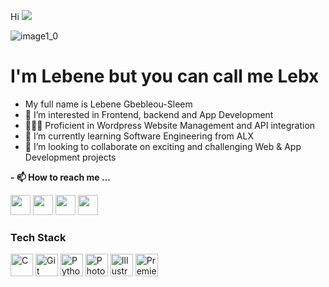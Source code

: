 Hi ![](https://user-images.githubusercontent.com/18350557/176309783-0785949b-9127-417c-8b55-ab5a4333674e.gif)

![image1_0](https://github.com/LebeneSleem/LebeneSleem/assets/128799752/1cc58708-622a-4fa2-8e02-226cd9dac3b0)


I'm Lebene but you can call me Lebx
==============================================================================================================================
- My full name is Lebene Gbebleou-Sleem
- 👀 I’m interested in Frontend, backend and App Development
- 👩🏻‍💻 Proficient in Wordpress Website Management and API integration
- 🌱 I’m currently learning Software Engineering from ALX
- 💞️ I’m looking to collaborate on exciting and challenging Web & App Development projects 

**- 📫 How to reach me ...**
<p align="left"> <a href="https://www.github.com/LebeneSleem" target="_blank" rel="noreferrer"><img src="https://raw.githubusercontent.com/danielcranney/readme-generator/main/public/icons/socials/github.svg" width="32" height="32" /></a> <a href="http://www.instagram.com/Lebene_Sleem" target="_blank" rel="noreferrer"><img src="https://raw.githubusercontent.com/danielcranney/readme-generator/main/public/icons/socials/instagram.svg" width="32" height="32" /></a> <a href="https://www.linkedin.com/in/lebene-gbebleou-sleem-b0609514a/" target="_blank" rel="noreferrer"><img src="https://raw.githubusercontent.com/danielcranney/readme-generator/main/public/icons/socials/linkedin.svg" width="32" height="32" /></a> <a href="https://www.twitter.com/Lebene_Sleem" target="_blank" rel="noreferrer"><img src="https://raw.githubusercontent.com/danielcranney/readme-generator/main/public/icons/socials/twitter.svg" width="32" height="32" /></a></p>


### Tech Stack

<p align="left">
<a href="https://docs.microsoft.com/en-us/cpp/?view=msvc-170" target="_blank" rel="noreferrer"><img src="https://raw.githubusercontent.com/danielcranney/readme-generator/main/public/icons/skills/c-colored.svg" width="36" height="36" alt="C" /></a>
<a href="https://git-scm.com/" target="_blank" rel="noreferrer"><img src="https://raw.githubusercontent.com/danielcranney/readme-generator/main/public/icons/skills/git-colored.svg" width="36" height="36" alt="Git" /></a>
<a href="https://www.python.org/" target="_blank" rel="noreferrer"><img src="https://raw.githubusercontent.com/danielcranney/readme-generator/main/public/icons/skills/python-colored.svg" width="36" height="36" alt="Python" /></a>
<a href="https://www.adobe.com/uk/products/photoshop.html" target="_blank" rel="noreferrer"><img src="https://raw.githubusercontent.com/danielcranney/readme-generator/main/public/icons/skills/photoshop-colored.svg" width="36" height="36" alt="Photoshop" /></a>
<a href="adobe.com/uk/products/illustrator.html" target="_blank" rel="noreferrer"><img src="https://raw.githubusercontent.com/danielcranney/readme-generator/main/public/icons/skills/illustrator-colored.svg" width="36" height="36" alt="Illustrator" /></a>
<a href="https://www.adobe.com/uk/products/premiere.html" target="_blank" rel="noreferrer"><img src="https://raw.githubusercontent.com/danielcranney/readme-generator/main/public/icons/skills/premierepro-colored.svg" width="36" height="36" alt="Premiere Pro" /></a>
<!---
LebeneSleem/LebeneSleem is a ✨ special ✨ repository because its `README.md` (this file) appears on your GitHub profile.
You can click the Preview link to take a look at your changes.
--->
